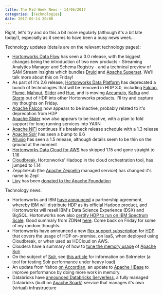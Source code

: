 ```yaml
---
title: The Mid Week News - 14/06/2017
categories: [Technologies]
date: 2017-06-14 20:00
---
```

Right, let's try and do this a bit more regularly (although it's a bit late today!), especially as it seems to have been a busy news week...
<!--more-->

Technology updates (details are on the relevant technology pages):

* [Hortonworks Data Flow](/technologies/hortonworks-data-flow) has seen a 3.0 release, with the biggest changes being the introduction of two new products - Streaming Analytics Manager and Schema Registry - and a technical preview of SAM Stream Insights which bundles [Druid](/technologies/druid) and [Apache Superset](/technologies/apache-superset).  We'll talk more about this on Friday!
* As part of it's 2.6 release, [Hortonworks Data Platform](/technologies/hortonworks-data-platform) has deprecated a bunch of technologies that will be removed in HDP 3.0, including [Falcon](/technologies/apache-falcon), [Flume](/technologies/apache-flume), [Mahout](/technologies/apache-mahout), [Slider](/technologies/apache-slider) and [Hue](/technologies/hue), and is moving [Accumulo](/technologies/apache-accumulo), [Kafka](/technologies/apache-kafka) and [Storm](/technologies/apache-storm) out of HDP into other Hortonworks products.  I'll try and capture my thoughts on Friday.
* [Apache Falcon](/technologies/apache-falcon) now appears to be inactive, probably related to it's deprecation from HDP
* [Apache Slider](/technologies/apache-slider) now also appears to be inactive, with a plan to fold support for long running services into YARN
* [Apache NiFi](/technologies/apache-nifi) continues it's breakneck release schedule with a 1.3 release
* [Apache Solr](/technologies/apache-solr/) has seen a bump to 6.6
* [Alluxio](/technologies/alluxio) has seen a 1.5 release, although details seem to be thin on the ground at the moment
* [Hortonworks Data Cloud for AWS](/technologies/hortonworks-data-cloud-for-aws/) has skipped 1.15 and gone straight to 1.16
* [Cloudbreak](/technologies/cloudbreak), Hortonworks' Hadoop in the cloud orchestration tool, has jumped to 1.14
* ZepplinHub (the [Apache Zeppelin](/technologies/apache-zeppelin) managed service) has changed it's name to Zepl
* [Livy](/technologies/apache-livy) has been [donated to the Apache Foundation](http://incubator.apache.org/projects/livy.html)

Technology news:

* Hortonworks and IBM [have announced](https://hortonworks.com/blog/data-met-science-anything-became-possible/) a partnership agreement, whereby IBM will distribute [HDP](/technologies/hortonworks-data-platform) as its official Hadoop product, and Hortonworks will resell IBM's Data Science Experience (DSX) and BigSQL.  Hortonworks now also [certify HDP to run on IBM Spectrum Scale](https://hortonworks.com/blog/hdp-ibm-spectrum-scale-brings-enterprise-class-storage-place-analytics/).  Good summary from ZDNet [here](http://www.zdnet.com/article/ibm-and-hortonworks-go-steady-with-oem-deal/).  Come back on Friday for some of my random thoughts.
* Hortonworks have announced a new [flex support subscription](https://hortonworks.com/blog/what-is-a-flexible-support-subscription-about/) for [HDP](/technologies/hortonworks-data-platform) that covers the usage of HDP on-premise, on IaaS, when deployed using Cloudbreak, or when used as HDCloud on AWS.
* Cloudera have a summary of how to [tune the memory usage](http://blog.cloudera.com/blog/2017/06/apache-solr-memory-tuning-for-production/) of [Apache Solr](/technologies/apache-solr)
* On the subject of [Solr](/technologies/apache-solr), see [this article](http://www.codewrecks.com/blog/index.php/2017/06/06/running-solrmeter-without-a-ui/) for information on Solrmeter (a tool for testing Solr performance under heavy load)
* An update from Yahoo [on Accordian](http://yahoohadoop.tumblr.com/post/161742444781/hbase-goes-fast-and-lean-with-the-accordion), an update to [Apache HBase](/technologies/apache-hbase) to improve performance by doing more work in memory.
* Databricks have [announced Databricks Serverless](https://databricks.com/blog/2017/06/07/databricks-serverless-next-generation-resource-management-for-apache-spark.html), a fully managed Databricks (built on [Apache Spark](/technologies/apache-spark)) service that manages it's own (virtual) infrastructure